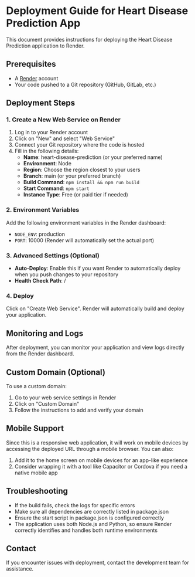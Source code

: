 # Deployment Guide for Heart Disease Prediction App

This document provides instructions for deploying the Heart Disease Prediction application to Render.

## Prerequisites

- A [Render](https://render.com/) account
- Your code pushed to a Git repository (GitHub, GitLab, etc.)

## Deployment Steps

### 1. Create a New Web Service on Render

1. Log in to your Render account
2. Click on "New" and select "Web Service"
3. Connect your Git repository where the code is hosted
4. Fill in the following details:
   - **Name**: heart-disease-prediction (or your preferred name)
   - **Environment**: Node
   - **Region**: Choose the region closest to your users
   - **Branch**: main (or your preferred branch)
   - **Build Command**: `npm install && npm run build`
   - **Start Command**: `npm start`
   - **Instance Type**: Free (or paid tier if needed)

### 2. Environment Variables

Add the following environment variables in the Render dashboard:
- `NODE_ENV`: production
- `PORT`: 10000 (Render will automatically set the actual port)

### 3. Advanced Settings (Optional)

- **Auto-Deploy**: Enable this if you want Render to automatically deploy when you push changes to your repository
- **Health Check Path**: /

### 4. Deploy

Click on "Create Web Service". Render will automatically build and deploy your application.

## Monitoring and Logs

After deployment, you can monitor your application and view logs directly from the Render dashboard.

## Custom Domain (Optional)

To use a custom domain:
1. Go to your web service settings in Render
2. Click on "Custom Domain"
3. Follow the instructions to add and verify your domain

## Mobile Support

Since this is a responsive web application, it will work on mobile devices by accessing the deployed URL through a mobile browser. You can also:

1. Add it to the home screen on mobile devices for an app-like experience
2. Consider wrapping it with a tool like Capacitor or Cordova if you need a native mobile app

## Troubleshooting

- If the build fails, check the logs for specific errors
- Make sure all dependencies are correctly listed in package.json
- Ensure the start script in package.json is configured correctly
- The application uses both Node.js and Python, so ensure Render correctly identifies and handles both runtime environments

## Contact

If you encounter issues with deployment, contact the development team for assistance.